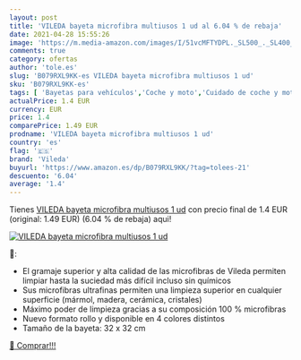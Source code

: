 ```yaml
---
layout: post
title: 'VILEDA bayeta microfibra multiusos 1 ud al 6.04 % de rebaja'
date: 2021-04-28 15:55:26
image: 'https://m.media-amazon.com/images/I/51vcMFTYDPL._SL500_._SL400_.jpg'
comments: true
category: ofertas
author: 'tole.es'
slug: 'B079RXL9KK-es VILEDA bayeta microfibra multiusos 1 ud'
sku: 'B079RXL9KK-es'
tags: [ 'Bayetas para vehículos','Coche y moto','Cuidado de coche y moto','Cuidado y limpieza del hogar','Esponjas, bayetas y cepillos','Productos de limpieza para el hogar','Salud y cuidado personal','bayeta','vileda', ]
actualPrice: 1.4 EUR
currency: EUR
price: 1.4
comparePrice: 1.49 EUR
prodname: 'VILEDA bayeta microfibra multiusos 1 ud'
country: 'es'
flag: '🇪🇸'
brand: 'Vileda'
buyurl: 'https://www.amazon.es/dp/B079RXL9KK/?tag=tolees-21'
descuento: '6.04'
average: '1.4'
---
```


Tienes [VILEDA bayeta microfibra multiusos 1 ud](https://www.amazon.es/dp/B079RXL9KK/?tag=tolees-21) con precio final de  1.4 EUR (original: 1.49 EUR) (6.04 %  de rebaja) aqui!

[![VILEDA bayeta microfibra multiusos 1 ud](https://m.media-amazon.com/images/I/51vcMFTYDPL._SL500_._SL400_.jpg)](https://www.amazon.es/dp/B079RXL9KK/?tag=tolees-21)

🔎:

- El gramaje superior y alta calidad de las microfibras de Vileda permiten limpiar hasta la suciedad más difícil incluso sin químicos
- Sus microfibras ultrafinas permiten una limpieza superior en cualquier superficie (mármol, madera, cerámica, cristales)
- Máximo poder de limpieza gracias a su composición 100 % microfibras
- Nuevo formato rollo y disponible en 4 colores distintos
- Tamaño de la bayeta: 32 x 32 cm

[🛒 Comprar!!!](https://www.amazon.es/dp/B079RXL9KK/?tag=tolees-21)
